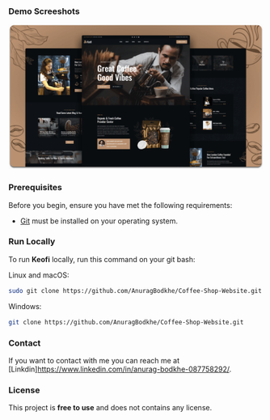 

### Demo Screeshots

![Keofi Desktop Demo](./readme-images/desktop.png "Desktop Demo")

### Prerequisites

Before you begin, ensure you have met the following requirements:

* [Git](https://git-scm.com/downloads "Download Git") must be installed on your operating system.

### Run Locally

To run **Keofi** locally, run this command on your git bash:

Linux and macOS:

```bash
sudo git clone https://github.com/AnuragBodkhe/Coffee-Shop-Website.git
```

Windows:

```bash
git clone https://github.com/AnuragBodkhe/Coffee-Shop-Website.git
```

### Contact

If you want to contact with me you can reach me at [Linkdin]https://www.linkedin.com/in/anurag-bodkhe-087758292/.

### License

This project is **free to use** and does not contains any license.
